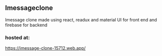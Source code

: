 ## Imessageclone
Imessage clone made using react, readux and material UI for front end and firebase for backend

### hosted at: 
https://imessage-clone-15712.web.app/
